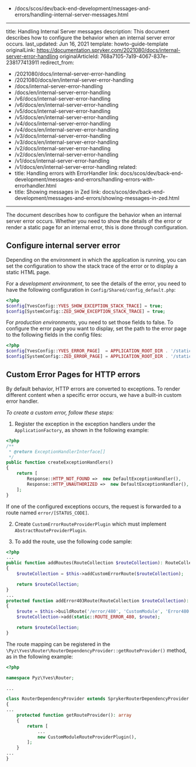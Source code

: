   - /docs/scos/dev/back-end-development/messages-and-errors/handling-internal-server-messages.html
---
title: Handling Internal Server messages
description: This document describes how to configure the behavior when an internal server error occurs.
last_updated: Jun 16, 2021
template: howto-guide-template
originalLink: https://documentation.spryker.com/2021080/docs/internal-server-error-handling
originalArticleId: 768a7105-7a19-4067-837e-238177413911
redirect_from:
  - /2021080/docs/internal-server-error-handling
  - /2021080/docs/en/internal-server-error-handling
  - /docs/internal-server-error-handling
  - /docs/en/internal-server-error-handling
  - /v6/docs/internal-server-error-handling
  - /v6/docs/en/internal-server-error-handling
  - /v5/docs/internal-server-error-handling
  - /v5/docs/en/internal-server-error-handling
  - /v4/docs/internal-server-error-handling
  - /v4/docs/en/internal-server-error-handling
  - /v3/docs/internal-server-error-handling
  - /v3/docs/en/internal-server-error-handling
  - /v2/docs/internal-server-error-handling
  - /v2/docs/en/internal-server-error-handling
  - /v1/docs/internal-server-error-handling
  - /v1/docs/en/internal-server-error-handling
related:
  - title: Handling errors with ErrorHandler
    link: docs/scos/dev/back-end-development/messages-and-errors/handling-errors-with-errorhandler.html
  - title: Showing messages in Zed
    link: docs/scos/dev/back-end-development/messages-and-errors/showing-messages-in-zed.html
---

The document describes how to configure the behavior when an internal server error occurs. Whether you need to show the details of the error or render a static page for an internal error, this is done through configuration.

## Configure internal server error

Depending on the environment in which the application is running, you can set the configuration to show the stack trace of the error or to display a static HTML page.

For a *development environment*, to see the details of the error, you need to have the following configuration in `Config/Shared/config_default.php`:

```php
<?php
$config[YvesConfig::YVES_SHOW_EXCEPTION_STACK_TRACE] = true;
$config[SystemConfig::ZED_SHOW_EXCEPTION_STACK_TRACE] = true;
```

For *production environments*, you need to set those fields to false. To configure the error page you want to display, set the path to the error page to the following fields in the config files:

```php
<?php
$config[YvesConfig::YVES_ERROR_PAGE]  = APPLICATION_ROOT_DIR . '/static/public/Yves/errorpage/error.html';
$config[SystemConfig::ZED_ERROR_PAGE] = APPLICATION_ROOT_DIR . '/static/public/Yves/errorpage/error.html';
```

## Custom Error Pages for HTTP errors

By default behavior, HTTP errors are converted to exceptions. To render different content when a specific error occurs, we have a built-in custom error handler.

*To create a custom error, follow these steps:*

1. Register the exception in the exception handlers under the `ApplicationFactory`, as shown in the following example:

```php
<?php
/**
 * @return ExceptionHandlerInterface[]
 */
public function createExceptionHandlers()
{
    return [
        Response::HTTP_NOT_FOUND =>  new DefaultExceptionHandler(),
        Response::HTTP_UNAUTHORIZED =>  new DefaultExceptionHandler(),
    ];
}
```

If one of the configured exceptions occurs, the request is forwarded to a route named `error/[STATUS_CODE]`.

2. Create `CustomErrorRouteProviderPlugin` which must implement `AbstractRouteProviderPlugin`.

3. To add the route, use the following code sample:

```php
<?php
...
public function addRoutes(RouteCollection $routeCollection): RouteCollection
{
    $routeCollection = $this->addCustomErrorRoute($routeCollection);

    return $routeCollection;
}
...
protected function addError403Route(RouteCollection $routeCollection): RouteCollection
{
    $route = $this->buildRoute('/error/480', 'CustomModule', 'Error480', 'indexAction');
    $routeCollection->add(static::ROUTE_ERROR_480, $route);

    return $routeCollection;
}
```

 The route mapping can be registered in the `\Pyz\Yves\Router\RouterDependencyProvider::getRouteProvider()` method, as in the following example:
 
 
```php
<?php

namespace Pyz\Yves\Router;

...

class RouterDependencyProvider extends SprykerRouterDependencyProvider
{
...
    protected function getRouteProvider(): array
    {
        return [
            ...
            new CustomModuleRouteProviderPlugin(),
        ];
    }
...
}
```
